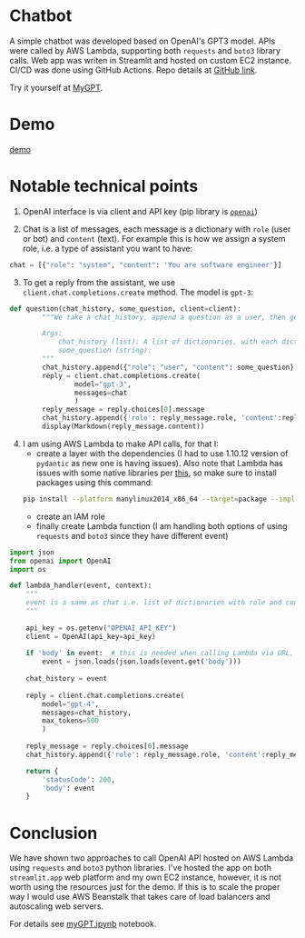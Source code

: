 # Chatbot

A simple chatbot was developed based on OpenAI's GPT3 model. APIs were called by AWS Lambda, supporting both `requests` and `boto3` library calls. Web app was writen in Streamlit and hosted on custom EC2 instance. CI/CD was done using GitHub Actions. Repo details at [GitHub link](https://github.com/nesaboz/chatbot/).

Try it yourself at <a href="https://nesaboz-chatbot-mygpt-cfgwpf.streamlit.app" target="_blank">MyGPT</a>.

# Demo 

[demo](demo_2x.m4v)

# Notable technical points

1. OpenAI interface is via client and API key (pip library is [`openai`](https://pypi.org/project/openai/))

2. Chat is a list of messages, each message is a dictionary with `role` (user or bot) and `content` (text). For example this is how we assign a system role, i.e. a type of assistant you want to have:

```python
chat = [{"role": "system", "content": 'You are software engineer'}]
```

3. To get a reply from the assistant, we use `client.chat.completions.create` method. The model is `gpt-3`:

```python
def question(chat_history, some_question, client=client):
        """We take a chat_history, append a question as a user, then get a reply from the assistant, and append that too

        Args:
            chat_history (list): A list of dictionaries, with each dictionary containing a role and content key
            some_question (string): 
        """
        chat_history.append({"role": "user", "content": some_question})
        reply = client.chat.completions.create(
                model="gpt-3",
                messages=chat
                )
        reply_message = reply.choices[0].message
        chat_history.append({'role': reply_message.role, 'content':reply_message.content})
        display(Markdown(reply_message.content))
```

4. I am using AWS Lambda to make API calls, for that I:
    - create a layer with the dependencies (I had to use 1.10.12 version of `pydantic` as new one is having issues). Also note that Lambda has issues with some native libraries per [this](https://docs.aws.amazon.com/lambda/latest/dg/python-package.html#python-package-native-libraries), so make sure to install packages using this command:
    ```bash
    pip install --platform manylinux2014_x86_64 --target=package --implementation cp --python-version 3.x --only-binary=:all: --upgrade <package_name> -t ./theEnvFolder/python
    ```
    - create an IAM role
    - finally create Lambda function (I am handling both options of using `requests` and `boto3` since they have different event)

```python
import json
from openai import OpenAI
import os

def lambda_handler(event, context):
    """
    event is a same as chat i.e. list of dictionaries with role and content (in a case when called via URL it is slightly different since it is embedded in the extra layer so we extract body first)
    """
    
    api_key = os.getenv("OPENAI_API_KEY")
    client = OpenAI(api_key=api_key)
        
    if 'body' in event:  # this is needed when calling Lambda via URL, since URL call and boto3 have different events
        event = json.loads(json.loads(event.get('body')))
        
    chat_history = event
        
    reply = client.chat.completions.create(
        model="gpt-4",
        messages=chat_history,
        max_tokens=500
        )
    
    reply_message = reply.choices[0].message
    chat_history.append({'role': reply_message.role, 'content':reply_message.content})

    return {
        'statusCode': 200,
        'body': event
    }
```

# Conclusion

We have shown two approaches to call OpenAI API hosted on AWS Lambda using `requests` and `boto3` python libraries. I've hosted the app on both `streamlit.app` web platform and my own EC2 instance, however, it is not worth using the resources just for the demo. If this is to scale the proper way I would use AWS Beanstalk that takes care of load balancers and autoscaling web servers.

For details see [myGPT.ipynb](https://github.com/nesaboz/chatbot/blob/main/myGPT.ipynb) notebook.